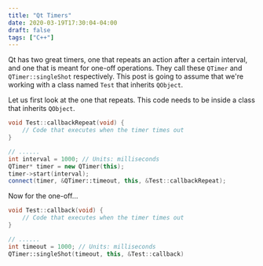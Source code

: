```yaml
---
title: "Qt Timers"
date: 2020-03-19T17:30:04-04:00
draft: false
tags: ["C++"]
---
```


Qt has two great timers, one that repeats an action after a certain interval, and one that is meant for one-off operations. They call these `QTimer` and `QTimer::singleShot` respectively. This post is going to assume that we're working with a class named `Test` that inherits `QObject`.

Let us first look at the one that repeats. This code needs to be inside a class that inherits `QObject`.
```c++
void Test::callbackRepeat(void) {
    // Code that executes when the timer times out
}

// ......
int interval = 1000; // Units: milliseconds
QTimer* timer = new QTimer(this);
timer->start(interval);
connect(timer, &QTimer::timeout, this, &Test::callbackRepeat);
```

Now for the one-off...

```c++
void Test::callback(void) {
	// Code that executes when the timer times out
}

// ......
int timeout = 1000; // Units: milliseconds
QTimer::singleShot(timeout, this, &Test::callback)
```

